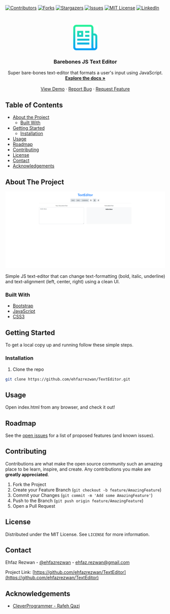 <!--
*** Thanks for checking out this README Template. If you have a suggestion that would
*** make this better, please fork the repo and create a pull request or simply open
*** an issue with the tag "enhancement".
*** Thanks again! Now go create something AMAZING! :D
***
***
***
*** To avoid retyping too much info. Do a search and replace for the following:
*** github_username, TextEditor, twitter_handle, email
-->

<!-- PROJECT SHIELDS -->
<!--
*** I'm using markdown "reference style" links for readability.
*** Reference links are enclosed in brackets [ ] instead of parentheses ( ).
*** See the bottom of this document for the declaration of the reference variables
*** for contributors-url, forks-url, etc. This is an optional, concise syntax you may use.
*** https://www.markdownguide.org/basic-syntax/#reference-style-links
-->

[![Contributors][contributors-shield]][contributors-url]
[![Forks][forks-shield]][forks-url]
[![Stargazers][stars-shield]][stars-url]
[![Issues][issues-shield]][issues-url]
[![MIT License][license-shield]][license-url]
[![LinkedIn][linkedin-shield]][linkedin-url]

<!-- PROJECT LOGO -->
<br />
<p align="center">
  <a href="https://github.com/ehfazrezwan/TextEditor">
    <img src="images/logo.png" alt="Logo" width="80" height="80">
  </a>

  <h3 align="center">Barebones JS Text Editor</h3>

  <p align="center">
    Super bare-bones text-editor that formats a user's input using JavaScript.
    <br />
    <a href="https://github.com/ehfazrezwan/TextEditor"><strong>Explore the docs »</strong></a>
    <br />
    <br />
    <a href="https://texteditor-09cbpwj.web.app/">View Demo</a>
    ·
    <a href="https://github.com/ehfazrezwan/TextEditor/issues">Report Bug</a>
    ·
    <a href="https://github.com/ehfazrezwan/TextEditor/issues">Request Feature</a>
  </p>
</p>

<!-- TABLE OF CONTENTS -->

## Table of Contents

- [About the Project](#about-the-project)
  - [Built With](#built-with)
- [Getting Started](#getting-started)
  - [Installation](#installation)
- [Usage](#usage)
- [Roadmap](#roadmap)
- [Contributing](#contributing)
- [License](#license)
- [Contact](#contact)
- [Acknowledgements](#acknowledgements)

<!-- ABOUT THE PROJECT -->

## About The Project

[![Product Name Screen Shot][product-screenshot]]()

Simple JS text-editor that can change text-formatting (bold, italic, underline) and text-alignment (left, center, right) using a clean UI.

### Built With

- [Bootstrap](https://getbootstrap.com/)
- [JavaScript](https://developer.mozilla.org/en-US/docs/Web/JavaScript)
- [CSS3](https://www.w3.org/Style/CSS/)

<!-- GETTING STARTED -->

## Getting Started

To get a local copy up and running follow these simple steps.

### Installation

1. Clone the repo

```sh
git clone https://github.com/ehfazrezwan/TextEditor.git
```

<!-- USAGE EXAMPLES -->

## Usage

Open index.html from any browser, and check it out!

<!-- ROADMAP -->

## Roadmap

See the [open issues](https://github.com/ehfazrezwan/TextEditor/issues) for a list of proposed features (and known issues).

<!-- CONTRIBUTING -->

## Contributing

Contributions are what make the open source community such an amazing place to be learn, inspire, and create. Any contributions you make are **greatly appreciated**.

1. Fork the Project
2. Create your Feature Branch (`git checkout -b feature/AmazingFeature`)
3. Commit your Changes (`git commit -m 'Add some AmazingFeature'`)
4. Push to the Branch (`git push origin feature/AmazingFeature`)
5. Open a Pull Request

<!-- LICENSE -->

## License

Distributed under the MIT License. See `LICENSE` for more information.

<!-- CONTACT -->

## Contact

Ehfaz Rezwan - [@ehfazrezwan](https://www.linkedin.com/in/ehfaz-rezwan/) - ehfaz.rezwan@gmail.com

Project Link: [https://github.com/ehfazrezwan/TextEditor](https://github.com/ehfazrezwan/TextEditor)

<!-- ACKNOWLEDGEMENTS -->

## Acknowledgements

- [CleverProgrammer - Rafeh Qazi](https://github.com/CleverProgrammer)

<!-- MARKDOWN LINKS & IMAGES -->
<!-- https://www.markdownguide.org/basic-syntax/#reference-style-links -->

[contributors-shield]: https://img.shields.io/github/contributors/ehfazrezwan/TextEditor
[contributors-url]: https://github.com/ehfazrezwan/TextEditor/graphs/contributors
[forks-shield]: https://img.shields.io/github/forks/ehfazrezwan/TextEditor
[forks-url]: https://github.com/ehfazrezwan/TextEditor/network/members
[stars-shield]: https://img.shields.io/github/stars/ehfazrezwan/TextEditor
[stars-url]: https://github.com/ehfazrezwan/TextEditor/stargazers
[issues-shield]: https://img.shields.io/github/issues/ehfazrezwan/TextEditor
[issues-url]: https://github.com/ehfazrezwan/TextEditor/issues
[license-shield]: https://img.shields.io/github/license/ehfazrezwan/TextEditor
[license-url]: https://github.com/ehfazrezwan/TextEditor/blob/master/LICENSE.txt
[linkedin-shield]: https://img.shields.io/badge/-LinkedIn-black.svg?style=flat-square&logo=linkedin&colorB=555
[linkedin-url]: https://linkedin.com/in/ehfazrezwan
[product-screenshot]: images/app.png
